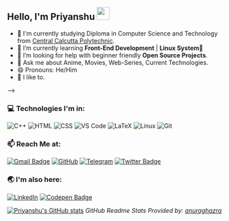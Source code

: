 
## Hello, I'm Priyanshu <img src="./assets/waving_hand.gif" width="30px"></h2>

- :telescope: I'm currently studying Diploma in Computer Science and Technology from [Central Calcutta Polytechnic](https://en.wikipedia.org/wiki/Central_Calcutta_Polytechnic).
- 🌱 I’m currently learning **Front-End Development** | **Linux System**:penguin: 
- 🤔 I’m looking for help with beginner friendly **Open Source Projects**.
- 💬 Ask me about Anime, Movies, Web-Series, Current Technologies.
- 😄 Pronouns: He/Him
- :star2: I like to.

<!-- ### :open_file_folder: Projects:
- [Storydeck](https://github.com/Team-Storydeck/storydeck) - An Open-Source and Cross-platform App to listen, collect and download Audio Stories :headphones: [Work in Progress]
- [Beginner Projects Using HTML, CSS, Vanilla JS](https://github.com/priyaaanshu/html-css-js-beginner-projects)
<!-- <p align=center><a href="https://github.com/Team-Storydeck/storydeck">
<img alt="Storydeck" src="./assets/storydeck_480px.png" hight=90px width=90px >
</p> --> -->
### :computer: Technologies I'm in:

![C++](http://img.shields.io/badge/-C++-3776AB?style=square&logo=c&logoColor=d8e3e7) ![HTML](https://img.shields.io/badge/-HTML5-%23F7DF1C?style=square&logo=html5&logoColor=ccffbd&color=310b0b) ![CSS](https://img.shields.io/badge/-CSS3-%23F7DF1C?style=square&logo=css3&logoColor=51c4d3&color=2b4f60) ![VS Code](http://img.shields.io/badge/-VS%20Code-007ACC?style=square&logo=visual-studio-code&logoColor=ffffff) ![LaTeX](http://img.shields.io/badge/-LaTeX-008080?style=square&logo=latex&logoColor=ffffff) ![Linux](http://img.shields.io/badge/-Linux-0d335d?style=square&logo=Linux&logoColor=white) ![Git](http://img.shields.io/badge/-Git-383e56?style=square&logo=git&logoColor=ffffff)

### :mailbox: Reach Me at:  
[![Gmail Badge](https://img.shields.io/badge/-priyanshumaitra@gmail.com-c14438?style=flat-square&logo=Gmail&logoColor=white&link=mailto:priyanshumaitra@gmail.com)](mailto:priyanshumaitra@gmail.com) [![GitHub](https://img.shields.io/badge/-priyaaanshu-132c33?style=flat-square&logo=github&logoColor=white&link=https://github.com/priyaaanshu)](https://github.com/priyaaanshu) [![Telegram](https://img.shields.io/badge/-priyaaanshu-b2deec?style=flat-square&logo=telegram&logoColor=white&link=https://t.me/priyaaanshu)](https://t.me/priyanshumaitra) [![Twitter Badge](https://img.shields.io/badge/-priyaaanshu-1ca0f1?style=flat-square&logo=twitter&logoColor=white&link=https://twitter.com/priyaaanshu)](https://twitter.com/priyaaanshu)

### :earth_asia: I'm also here:
[![LinkedIn](https://img.shields.io/badge/-priyaaanshu-0061a8?style=flat-square&logo=linkedin&logoColor=white&link=https://linkedin.com/in/priyaaanshu)](https://linkedin.com/in/priyaaanshu) [![Codepen Badge](https://img.shields.io/badge/-priyaaanshu-132c33?style=flat-square&logo=codepen&logoColor=white&link=https://codepen.io/priyaaanshu)](https://codepen.io/priyaaanshu)


<!-- <p align=center>
<img src="./assets/virus_downloading.gif" width=450px>
</p> -->

[![Priyanshu's GitHub stats](https://github-readme-stats.vercel.app/api?username=priyaaanshu&theme=algolia)](https://github.com/priyaaanshu/github-readme-stats)
 _GitHub Readme Stats Provided by: [anuraghazra](https://github.com/anuraghazra/github-readme-stats)_